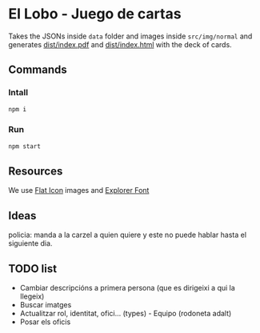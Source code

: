 # El Lobo - Juego de cartas

Takes the JSONs inside `data` folder and images inside `src/img/normal` and generates [dist/index.pdf](dist/index.pdf) and [dist/index.html](https://el-lobo.netlify.com/) with the deck of cards.

## Commands

### Intall

```bash
npm i
```

### Run

```bash
npm start
```

## Resources

We use [Flat Icon](https://www.flaticon.com) images and [Explorer Font](https://www.behance.net/gallery/78419793/Free-Font-Explorer)

## Ideas

policia: manda a la carzel a quien quiere y este no puede hablar hasta el siguiente dia.

## TODO list

- Cambiar descripcións a primera persona (que es dirigeixi a qui la llegeix)
- Buscar imatges
- Actualitzar rol, identitat, ofici... (types) - Equipo (rodoneta adalt)
- Posar els oficis
